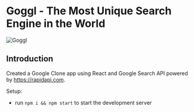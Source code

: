 # Goggl - The Most Unique Search Engine in the World

![Goggl](https://i.ibb.co/yQdYhtq/image.png)

## Introduction
Created a Google Clone app using React and Google Search API powered by https://rapidapi.com.

Setup:
- run ```npm i && npm start``` to start the development server


